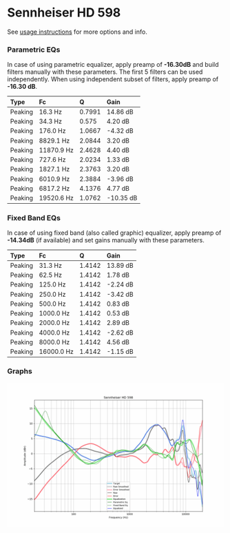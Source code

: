 # Sennheiser HD 598
See [usage instructions](https://github.com/jaakkopasanen/AutoEq#usage) for more options and info.

### Parametric EQs
In case of using parametric equalizer, apply preamp of **-16.30dB** and build filters manually
with these parameters. The first 5 filters can be used independently.
When using independent subset of filters, apply preamp of **-16.30 dB**.

| Type    | Fc         |      Q | Gain      |
|:--------|:-----------|:-------|:----------|
| Peaking | 16.3 Hz    | 0.7991 | 14.86 dB  |
| Peaking | 34.3 Hz    | 0.575  | 4.20 dB   |
| Peaking | 176.0 Hz   | 1.0667 | -4.32 dB  |
| Peaking | 8829.1 Hz  | 2.0844 | 3.20 dB   |
| Peaking | 11870.9 Hz | 2.4628 | 4.40 dB   |
| Peaking | 727.6 Hz   | 2.0234 | 1.33 dB   |
| Peaking | 1827.1 Hz  | 2.3763 | 3.20 dB   |
| Peaking | 6010.9 Hz  | 2.3884 | -3.96 dB  |
| Peaking | 6817.2 Hz  | 4.1376 | 4.77 dB   |
| Peaking | 19520.6 Hz | 1.0762 | -10.35 dB |

### Fixed Band EQs
In case of using fixed band (also called graphic) equalizer, apply preamp of **-14.34dB**
(if available) and set gains manually with these parameters.

| Type    | Fc         |      Q | Gain     |
|:--------|:-----------|:-------|:---------|
| Peaking | 31.3 Hz    | 1.4142 | 13.89 dB |
| Peaking | 62.5 Hz    | 1.4142 | 1.78 dB  |
| Peaking | 125.0 Hz   | 1.4142 | -2.24 dB |
| Peaking | 250.0 Hz   | 1.4142 | -3.42 dB |
| Peaking | 500.0 Hz   | 1.4142 | 0.83 dB  |
| Peaking | 1000.0 Hz  | 1.4142 | 0.53 dB  |
| Peaking | 2000.0 Hz  | 1.4142 | 2.89 dB  |
| Peaking | 4000.0 Hz  | 1.4142 | -2.62 dB |
| Peaking | 8000.0 Hz  | 1.4142 | 4.56 dB  |
| Peaking | 16000.0 Hz | 1.4142 | -1.15 dB |

### Graphs
![](./Sennheiser%20HD%20598.png)